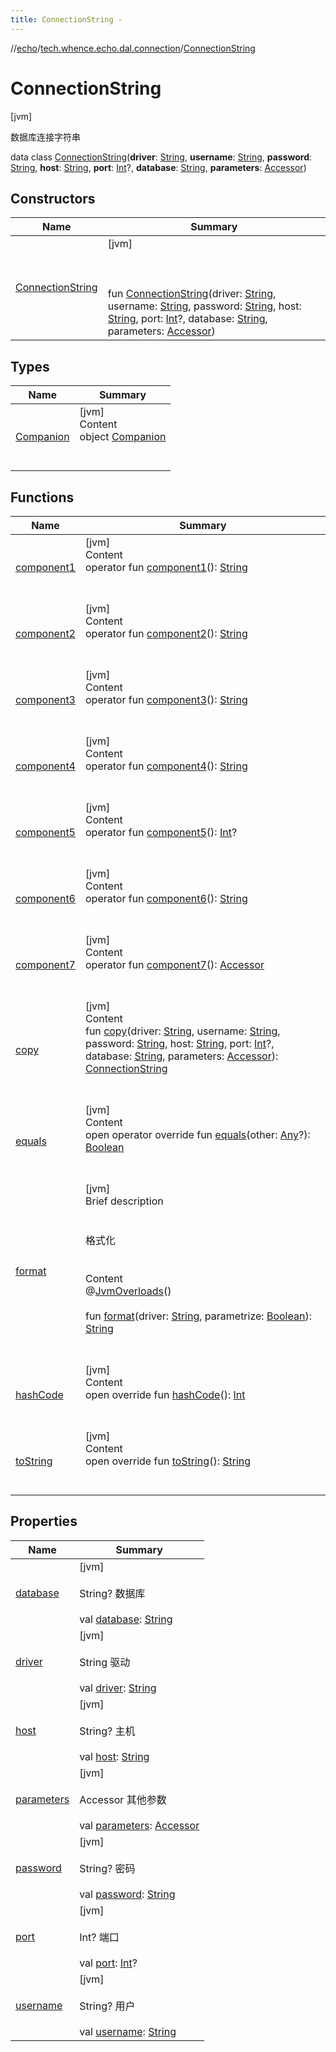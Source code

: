 ```yaml
---
title: ConnectionString -
---
```

//[echo](../../index.md)/[tech.whence.echo.dal.connection](../index.md)/[ConnectionString](index.md)



# ConnectionString  
 [jvm] 

数据库连接字符串

data class [ConnectionString](index.md)(**driver**: [String](https://kotlinlang.org/api/latest/jvm/stdlib/kotlin/-string/index.html), **username**: [String](https://kotlinlang.org/api/latest/jvm/stdlib/kotlin/-string/index.html), **password**: [String](https://kotlinlang.org/api/latest/jvm/stdlib/kotlin/-string/index.html), **host**: [String](https://kotlinlang.org/api/latest/jvm/stdlib/kotlin/-string/index.html), **port**: [Int](https://kotlinlang.org/api/latest/jvm/stdlib/kotlin/-int/index.html)?, **database**: [String](https://kotlinlang.org/api/latest/jvm/stdlib/kotlin/-string/index.html), **parameters**: [Accessor](../../tech.whence.echo.container.accessor/-accessor/index.md))   


## Constructors  
  
|  Name|  Summary| 
|---|---|
| [ConnectionString](-connection-string.md)|  [jvm] <br><br><br><br>fun [ConnectionString](-connection-string.md)(driver: [String](https://kotlinlang.org/api/latest/jvm/stdlib/kotlin/-string/index.html), username: [String](https://kotlinlang.org/api/latest/jvm/stdlib/kotlin/-string/index.html), password: [String](https://kotlinlang.org/api/latest/jvm/stdlib/kotlin/-string/index.html), host: [String](https://kotlinlang.org/api/latest/jvm/stdlib/kotlin/-string/index.html), port: [Int](https://kotlinlang.org/api/latest/jvm/stdlib/kotlin/-int/index.html)?, database: [String](https://kotlinlang.org/api/latest/jvm/stdlib/kotlin/-string/index.html), parameters: [Accessor](../../tech.whence.echo.container.accessor/-accessor/index.md))   <br>


## Types  
  
|  Name|  Summary| 
|---|---|
| [Companion](-companion/index.md)| [jvm]  <br>Content  <br>object [Companion](-companion/index.md)  <br><br><br>


## Functions  
  
|  Name|  Summary| 
|---|---|
| [component1](component1.md)| [jvm]  <br>Content  <br>operator fun [component1](component1.md)(): [String](https://kotlinlang.org/api/latest/jvm/stdlib/kotlin/-string/index.html)  <br><br><br>
| [component2](component2.md)| [jvm]  <br>Content  <br>operator fun [component2](component2.md)(): [String](https://kotlinlang.org/api/latest/jvm/stdlib/kotlin/-string/index.html)  <br><br><br>
| [component3](component3.md)| [jvm]  <br>Content  <br>operator fun [component3](component3.md)(): [String](https://kotlinlang.org/api/latest/jvm/stdlib/kotlin/-string/index.html)  <br><br><br>
| [component4](component4.md)| [jvm]  <br>Content  <br>operator fun [component4](component4.md)(): [String](https://kotlinlang.org/api/latest/jvm/stdlib/kotlin/-string/index.html)  <br><br><br>
| [component5](component5.md)| [jvm]  <br>Content  <br>operator fun [component5](component5.md)(): [Int](https://kotlinlang.org/api/latest/jvm/stdlib/kotlin/-int/index.html)?  <br><br><br>
| [component6](component6.md)| [jvm]  <br>Content  <br>operator fun [component6](component6.md)(): [String](https://kotlinlang.org/api/latest/jvm/stdlib/kotlin/-string/index.html)  <br><br><br>
| [component7](component7.md)| [jvm]  <br>Content  <br>operator fun [component7](component7.md)(): [Accessor](../../tech.whence.echo.container.accessor/-accessor/index.md)  <br><br><br>
| [copy](copy.md)| [jvm]  <br>Content  <br>fun [copy](copy.md)(driver: [String](https://kotlinlang.org/api/latest/jvm/stdlib/kotlin/-string/index.html), username: [String](https://kotlinlang.org/api/latest/jvm/stdlib/kotlin/-string/index.html), password: [String](https://kotlinlang.org/api/latest/jvm/stdlib/kotlin/-string/index.html), host: [String](https://kotlinlang.org/api/latest/jvm/stdlib/kotlin/-string/index.html), port: [Int](https://kotlinlang.org/api/latest/jvm/stdlib/kotlin/-int/index.html)?, database: [String](https://kotlinlang.org/api/latest/jvm/stdlib/kotlin/-string/index.html), parameters: [Accessor](../../tech.whence.echo.container.accessor/-accessor/index.md)): [ConnectionString](index.md)  <br><br><br>
| [equals](../../tech.whence.echo.webclient.response.exception/-response-unrecognized-exception/index.md#kotlin/Any/equals/#kotlin.Any?/PointingToDeclaration/)| [jvm]  <br>Content  <br>open operator override fun [equals](../../tech.whence.echo.webclient.response.exception/-response-unrecognized-exception/index.md#kotlin/Any/equals/#kotlin.Any?/PointingToDeclaration/)(other: [Any](https://kotlinlang.org/api/latest/jvm/stdlib/kotlin/-any/index.html)?): [Boolean](https://kotlinlang.org/api/latest/jvm/stdlib/kotlin/-boolean/index.html)  <br><br><br>
| [format](format.md)| [jvm]  <br>Brief description  <br><br><br>格式化<br><br>  <br>Content  <br>@[JvmOverloads](https://kotlinlang.org/api/latest/jvm/stdlib/kotlin.jvm/-jvm-overloads/index.html)()  <br>  <br>fun [format](format.md)(driver: [String](https://kotlinlang.org/api/latest/jvm/stdlib/kotlin/-string/index.html), parametrize: [Boolean](https://kotlinlang.org/api/latest/jvm/stdlib/kotlin/-boolean/index.html)): [String](https://kotlinlang.org/api/latest/jvm/stdlib/kotlin/-string/index.html)  <br><br><br>
| [hashCode](../../tech.whence.echo.webclient.response.exception/-response-unrecognized-exception/index.md#kotlin/Any/hashCode/#/PointingToDeclaration/)| [jvm]  <br>Content  <br>open override fun [hashCode](../../tech.whence.echo.webclient.response.exception/-response-unrecognized-exception/index.md#kotlin/Any/hashCode/#/PointingToDeclaration/)(): [Int](https://kotlinlang.org/api/latest/jvm/stdlib/kotlin/-int/index.html)  <br><br><br>
| [toString](to-string.md)| [jvm]  <br>Content  <br>open override fun [toString](to-string.md)(): [String](https://kotlinlang.org/api/latest/jvm/stdlib/kotlin/-string/index.html)  <br><br><br>


## Properties  
  
|  Name|  Summary| 
|---|---|
| [database](index.md#tech.whence.echo.dal.connection/ConnectionString/database/#/PointingToDeclaration/)|  [jvm] <br><br>String? 数据库<br><br>val [database](index.md#tech.whence.echo.dal.connection/ConnectionString/database/#/PointingToDeclaration/): [String](https://kotlinlang.org/api/latest/jvm/stdlib/kotlin/-string/index.html)   <br>
| [driver](index.md#tech.whence.echo.dal.connection/ConnectionString/driver/#/PointingToDeclaration/)|  [jvm] <br><br>String 驱动<br><br>val [driver](index.md#tech.whence.echo.dal.connection/ConnectionString/driver/#/PointingToDeclaration/): [String](https://kotlinlang.org/api/latest/jvm/stdlib/kotlin/-string/index.html)   <br>
| [host](index.md#tech.whence.echo.dal.connection/ConnectionString/host/#/PointingToDeclaration/)|  [jvm] <br><br>String? 主机<br><br>val [host](index.md#tech.whence.echo.dal.connection/ConnectionString/host/#/PointingToDeclaration/): [String](https://kotlinlang.org/api/latest/jvm/stdlib/kotlin/-string/index.html)   <br>
| [parameters](index.md#tech.whence.echo.dal.connection/ConnectionString/parameters/#/PointingToDeclaration/)|  [jvm] <br><br>Accessor 其他参数<br><br>val [parameters](index.md#tech.whence.echo.dal.connection/ConnectionString/parameters/#/PointingToDeclaration/): [Accessor](../../tech.whence.echo.container.accessor/-accessor/index.md)   <br>
| [password](index.md#tech.whence.echo.dal.connection/ConnectionString/password/#/PointingToDeclaration/)|  [jvm] <br><br>String? 密码<br><br>val [password](index.md#tech.whence.echo.dal.connection/ConnectionString/password/#/PointingToDeclaration/): [String](https://kotlinlang.org/api/latest/jvm/stdlib/kotlin/-string/index.html)   <br>
| [port](index.md#tech.whence.echo.dal.connection/ConnectionString/port/#/PointingToDeclaration/)|  [jvm] <br><br>Int? 端口<br><br>val [port](index.md#tech.whence.echo.dal.connection/ConnectionString/port/#/PointingToDeclaration/): [Int](https://kotlinlang.org/api/latest/jvm/stdlib/kotlin/-int/index.html)?   <br>
| [username](index.md#tech.whence.echo.dal.connection/ConnectionString/username/#/PointingToDeclaration/)|  [jvm] <br><br>String? 用户<br><br>val [username](index.md#tech.whence.echo.dal.connection/ConnectionString/username/#/PointingToDeclaration/): [String](https://kotlinlang.org/api/latest/jvm/stdlib/kotlin/-string/index.html)   <br>


